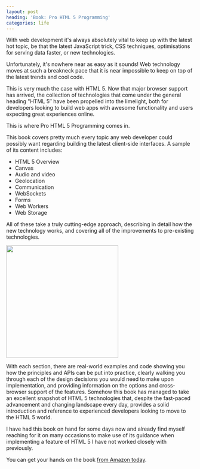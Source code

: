 ```yaml
---
layout: post
heading: 'Book: Pro HTML 5 Programming'
categories: life
---
```


With web development it's always absolutely vital to keep up with the latest hot topic, be that the latest JavaScript trick, CSS techniques, optimisations for serving data faster, or new technologies.

Unfortunately, it's nowhere near as easy as it sounds! Web technology moves at such a breakneck pace that it is near impossible to keep on top of the latest trends and cool code.

This is very much the case with HTML 5. Now that major browser support has arrived, the collection of technologies that come under the general heading "HTML 5″ have been propelled into the limelight, both for developers looking to build web apps with awesome functionality and users expecting great experiences online.

This is where Pro HTML 5 Programming comes in.

This book covers pretty much every topic any web developer could possibly want regarding building the latest client-side interfaces. A sample of its content includes:

* HTML 5 Overview
* Canvas
* Audio and video
* Geolocation
* Communication
* WebSockets
* Forms
* Web Workers
* Web Storage

All of these take a truly cutting-edge approach, describing in detail how the new technology works, and covering all of the improvements to pre-existing technologies.

<img class="alignnone" title="Pro HTML 5" src="http://ecx.images-amazon.com/images/I/41OPJW2aUKL._SL500_AA300_.jpg" alt="" width="300" height="300">

With each section, there are real-world examples and code showing you how the principles and APIs can be put into practice, clearly walking you through each of the design decisions you would need to make upon implementation, and providing information on the options and cross-browser support of the features. Somehow this book has managed to take an excellent snapshot of HTML 5 technologies that, despite the fast-paced advancement and changing landscape every day, provides a solid introduction and reference to experienced developers looking to move to the HTML 5 world.

I have had this book on hand for some days now and already find myself reaching for it on many occasions to make use of its guidance when implementing a feature of HTML 5 I have not worked closely with previously.

You can get your hands on the book [from Amazon today](http://www.amazon.co.uk/Pro-HTML-Programming-Peter-Lubbers/dp/1430227907/ref=sr_1_1?ie=UTF8&amp;qid=1291658482&amp;sr=1-1). 
